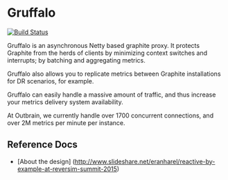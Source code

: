 Gruffalo
========
[![Build Status](https://travis-ci.org/outbrain/gruffalo.svg?branch=master)](https://travis-ci.org/outbrain/gruffalo)

Gruffalo is an asynchronous Netty based graphite proxy.
It protects Graphite from the herds of clients by minimizing context switches and interrupts; by batching and aggregating metrics.

Gruffalo also allows you to replicate metrics between Graphite installations for DR scenarios, for example.

Gruffalo can easily handle a massive amount of traffic, and thus increase your metrics delivery system availability.

At Outbrain, we currently handle over 1700 concurrent connections, and over 2M metrics per minute per instance.

Reference Docs
--------------
*  [About the design] (http://www.slideshare.net/eranharel/reactive-by-example-at-reversim-summit-2015)
